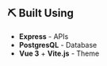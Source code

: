 ## ⛏️ Built Using

- **Express** - APIs
- **PostgresQL** - Database
- **Vue 3** + **Vite.js** - Theme
